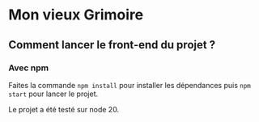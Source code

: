 # Mon vieux Grimoire

## Comment lancer le front-end du projet ?

### Avec npm

Faites la commande `npm install` pour installer les dépendances puis `npm start` pour lancer le projet.

Le projet a été testé sur node 20.
